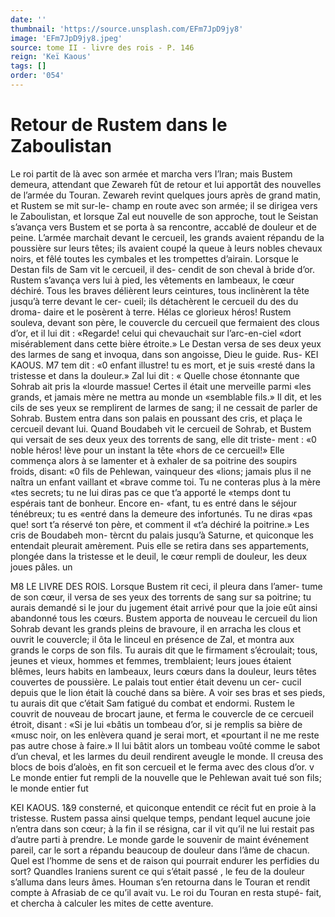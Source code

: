 ```yaml
---
date: ''
thumbnail: 'https://source.unsplash.com/EFm7JpD9jy8'
image: 'EFm7JpD9jy8.jpeg'
source: tome II - livre des rois - P. 146
reign: 'Keï Kaous'
tags: []
order: '054'
---
```


# Retour de Rustem dans le Zaboulistan

Le roi partit de là avec son armée et marcha vers I’lran; mais Bustem demeura, attendant que Zewareh fût de retour et lui apportât des nouvelles de l’armée du Touran. Zewareh revint quelques jours
après de grand matin, et Rustem se mit sur-le- champ en route avec son armée; il se dirigea vers
le Zaboulistan, et lorsque Zal eut nouvelle de son approche, tout le Seistan s’avança vers Bustem et se
porta à sa rencontre, accablé de douleur et de peine. L’armée marchait devant le cercueil, les grands avaient répandu de la poussière sur leurs têtes; ils avaient coupé la queue à leurs nobles chevaux noirs,
et fêlé toutes les cymbales et les trompettes d’airain. Lorsque le Destan fils de Sam vit le cercueil, il des- cendit de son cheval à bride d’or. Rustem s’avança
vers lui à pied, les vêtements en lambeaux, le cœur déchiré. Tous les braves délièrent leurs ceintures,
tous inclinèrent la tête jusqu’à terre devant le cer-
cueil; ils détachèrent le cercueil du des du droma- daire et le posèrent à terre. Hélas ce glorieux héros! Rustem souleva, devant son père, le couvercle du cercueil que fermaient des clous d’or, et il lui dit : «Regarde! celui qui chevauchait sur l’arc-en-ciel
«dort misérablement dans cette bière étroite.» Le
Destan versa de ses deux yeux des larmes de sang et invoqua, dans son angoisse, Dieu le guide. Rus-
KEI KAOUS. M7 tem dit : «0 enfant illustre! tu es mort, et je suis
«resté dans la tristesse et dans la douleur.» Zal lui
dit : « Quelle chose étonnante que Sohrab ait pris la «lourde massue! Certes il était une merveille parmi «les grands, et jamais mère ne mettra au monde un «semblable fils.» Il dit, et les cils de ses yeux se remplirent de larmes de sang; il ne cessait de parler de Sohrab.
Bustem entra dans son palais en poussant des cris, et plaça le cercueil devant lui. Quand Boudabeh vit le cercueil de Sohrab, et Bustem qui versait de ses deux yeux des torrents de sang, elle dit triste- ment : «0 noble héros! lève pour un instant la tête
«hors de ce cercueil!» Elle commença alors à se lamenter et à exhaler de sa poitrine des soupirs froids, disant: «0 fils de Pehlewan, vainqueur des «lions; jamais plus il ne naîtra un enfant vaillant et «brave comme toi. Tu ne conteras plus à la mère «tes secrets; tu ne lui diras pas ce que t’a apporté le «temps dont tu espérais tant de bonheur. Encore en- «fant, tu es entré dans le séjour ténébreux; tu es
«entré dans la demeure des infortunés. Tu ne diras
«pas que! sort t’a réservé ton père, et comment il
«t’a déchiré la poitrine.» Les cris de Boudabeh mon-
tèrcnt du palais jusqu’à Saturne, et quiconque les entendait pleurait amèrement. Puis elle se retira dans ses appartements, plongée dans la tristesse et le deuil, le cœur rempli de douleur, les deux joues pâles.
un

M8 LE LIVRE DES ROIS.
Lorsque Bustem rit ceci, il pleura dans l’amer-
tume de son cœur, il versa de ses yeux des torrents de sang sur sa poitrine; tu aurais demandé si le jour du jugement était arrivé pour que la joie eût
ainsi abandonné tous les cœurs. Bustem apporta de nouveau le cercueil du lion Sohrab devant les grands pleins de bravoure, il en arracha les clous et ouvrit le couvercle; il ôta le linceul en présence de Zal, et montra aux grands le corps de son fils. Tu aurais dit que le firmament s’écroulait; tous, jeunes et vieux, hommes et femmes, tremblaient; leurs joues étaient blêmes, leurs habits en lambeaux, leurs cœurs dans la douleur, leurs têtes couvertes de poussière. Le palais tout entier était devenu un cer- cucil depuis que le lion était là couché dans sa
bière. A voir ses bras et ses pieds, tu aurais dit que c’était Sam fatigué du combat et endormi. Rustem le
couvrit de nouveau de brocart jaune, et ferma le couvercle de ce cercueil étroit, disant : «Si je lui «bâtis un tombeau d’or, si je remplis sa bière de
«musc noir, on les enlèvera quand je serai mort, et «pourtant il ne me reste pas autre chose à faire.» Il
lui bâtit alors un tombeau voûté comme le sabot d’un
cheval, et les larmes du deuil rendirent aveugle le monde. Il creusa des blocs de bois d’aloès, en fit son
cercueil et le ferma avec des clous d’or. v
Le monde entier fut rempli de la nouvelle que le
Pehlewan avait tué son fils; le monde entier fut

KEI KAOUS. 1&9 consterné, et quiconque entendit ce récit fut en
proie à la tristesse. Rustem passa ainsi quelque temps, pendant lequel aucune joie n’entra dans son cœur; à la fin il se résigna, car il vit qu’il ne lui
restait pas d’autre parti à prendre. Le monde garde
le souvenir de maint événement pareil, car le sort a répandu beaucoup de douleur dans l’âme de chacun. Quel est l’homme de sens et de raison qui pourrait endurer les perfidies du sort?
Quandles Iraniens surent ce qui s’était passé , le feu
de la douleur s’alluma dans leurs âmes. Houman s’en retourna dans le Touran et rendit compte à Afrasiab de ce qu’il avait vu. Le roi du Touran en resta stupé-
fait, et chercha à calculer les mites de cette aventure.
